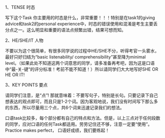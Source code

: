 1、TENSE 时态

写下这个Task 你主要用的时态是什么，非常重要！！！特别是在task1的giving advice和task2的personal experience中，时态的错误使用和混淆是考生主要丢分点之一。这么明显和重要的语法点频繁出错，结果可想而知。

2、HE/SHE/IT 人物

不要以为这个很简单，有很多同学说的过程中HE/SHE不分，听得考官一头雾水，最好只好归结为“basic listenability/ comprehensibility”甚至降为minimal level。（如果此处不知道这两个词意思的同学，请多准备再考吧，因为这是口语中“最-关-键“的评分标准！考前不能不知道！）所以请同学们大大地写好SHE OR HE OR IT!

3、KEY POINTS 要点

请同学们注意，是“点”! 那就意味着：不要写句子，特别是长句。只要记录下自己想表达的观点即可，而且只是1-2个词。因为客观地说，我们没有时间写下那么多的东西，所以尽量用三个点，共6个词来迅速记录我们的想法。

口语task比较多，每个部分都有自己的特点和方法。但是，以上三点对于任何段数的同学，应对口语的任何Task都适用。劳劳记住还不够，注意一定要“使用”。Practice makes perfect， 口语好成绩，我们要练起！